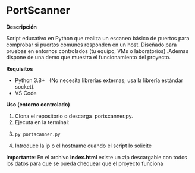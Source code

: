 # PortScanner

**Descripción** 

Script educativo en Python que realiza un escaneo básico de puertos para comprobar si puertos comunes responden en un host. Diseñado para pruebas en entornos controlados (tu equipo, VMs o laboratorios) .Ademas dispone de una demo que muestra el funcionamiento del proyecto.  

**Requisitos**   
- Python 3.8+   (No necesita librerías externas; usa la librería estándar socket).
- VS Code
  
**Uso (entorno controlado)**
1. Clona el repositorio o descarga  portscanner.py.
2. Ejecuta en la terminal:
3. ```bash
   py portscanner.py
   
4. Introduce la ip o el hostname cuando el script lo solicite
   
**Importante**: En el archivo **index.html** existe un zip descargable con todos los datos para que se pueda chequear que el proyecto funciona
